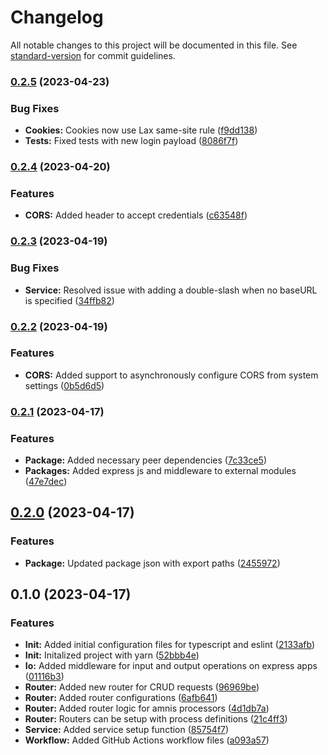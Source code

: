 # Changelog

All notable changes to this project will be documented in this file. See [standard-version](https://github.com/conventional-changelog/standard-version) for commit guidelines.

### [0.2.5](https://github.com/amnis-dev/amnis-express/compare/v0.2.4...v0.2.5) (2023-04-23)


### Bug Fixes

* **Cookies:** Cookies now use Lax same-site rule ([f9dd138](https://github.com/amnis-dev/amnis-express/commit/f9dd138545b8c83f663ea4d3e15eecc92657d92f))
* **Tests:** Fixed tests with new login payload ([8086f7f](https://github.com/amnis-dev/amnis-express/commit/8086f7f18985e4a1d35f9c6f49c74de1ebcb7e51))

### [0.2.4](https://github.com/amnis-dev/amnis-express/compare/v0.2.3...v0.2.4) (2023-04-20)


### Features

* **CORS:** Added header to accept credentials ([c63548f](https://github.com/amnis-dev/amnis-express/commit/c63548f48eb5fc8555b202533403cca0d1bc4187))

### [0.2.3](https://github.com/amnis-dev/amnis-express/compare/v0.2.2...v0.2.3) (2023-04-19)


### Bug Fixes

* **Service:** Resolved issue with adding a double-slash when no baseURL is specified ([34ffb82](https://github.com/amnis-dev/amnis-express/commit/34ffb8281983b5d6780c383312677cefef3172bf))

### [0.2.2](https://github.com/amnis-dev/amnis-express/compare/v0.2.1...v0.2.2) (2023-04-19)


### Features

* **CORS:** Added support to asynchronously configure CORS from system settings ([0b5d6d5](https://github.com/amnis-dev/amnis-express/commit/0b5d6d5761698d66f2302fbc88afad4614939a7f))

### [0.2.1](https://github.com/amnis-dev/amnis-express/compare/v0.2.0...v0.2.1) (2023-04-17)


### Features

* **Package:** Added necessary peer dependencies ([7c33ce5](https://github.com/amnis-dev/amnis-express/commit/7c33ce526bc9a2ed01c42f7f009a69e55648fa9d))
* **Packages:** Added express js and middleware to external modules ([47e7dec](https://github.com/amnis-dev/amnis-express/commit/47e7dec4404943ba3ceac412c48c12f752fa3318))

## [0.2.0](https://github.com/amnis-dev/amnis-express/compare/v0.1.0...v0.2.0) (2023-04-17)


### Features

* **Package:** Updated package json with export paths ([2455972](https://github.com/amnis-dev/amnis-express/commit/24559723237794f16d5933c451279710aaee7d22))

## 0.1.0 (2023-04-17)


### Features

* **Init:** Added initial configuration files for typescript and eslint ([2133afb](https://github.com/amnis-dev/amnis-express/commit/2133afbb47712ade6c467bbaa3d615d59d2f6ffe))
* **Init:** Initalized project with yarn ([52bbb4e](https://github.com/amnis-dev/amnis-express/commit/52bbb4e4ed18d93c15978535b4158bcb82f784a9))
* **Io:** Added middleware for input and output operations on express apps ([01116b3](https://github.com/amnis-dev/amnis-express/commit/01116b3d0a7b2943dcb13b99f7f67a30a0508466))
* **Router:** Added new router for CRUD requests ([96969be](https://github.com/amnis-dev/amnis-express/commit/96969bea3b79fe803ac0c5eafa17d3c78d1b8822))
* **Router:** Added router configurations ([6afb641](https://github.com/amnis-dev/amnis-express/commit/6afb641b83ec7f798ec7edd46b31d7dbd48a67e6))
* **Router:** Added router logic for amnis processors ([4d1db7a](https://github.com/amnis-dev/amnis-express/commit/4d1db7a6fbef69740955d385548f4a820a94abe6))
* **Router:** Routers can be setup with process definitions ([21c4ff3](https://github.com/amnis-dev/amnis-express/commit/21c4ff3a421f67399a614347ff54ae169aae2a14))
* **Service:** Added service setup function ([85754f7](https://github.com/amnis-dev/amnis-express/commit/85754f7804ccfc4e4aa80960fee093eb266b71a7))
* **Workflow:** Added GitHub Actions workflow files ([a093a57](https://github.com/amnis-dev/amnis-express/commit/a093a57f82c9374752cec234aa68f26794a139f0))
